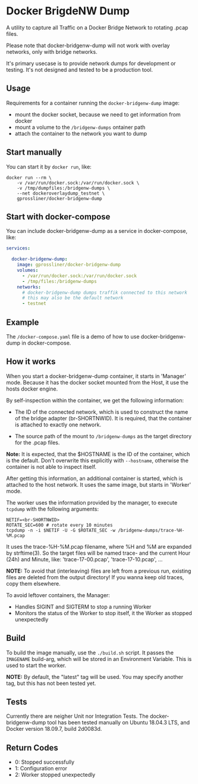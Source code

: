 # Docker BrigdeNW Dump

A utility to capture all Traffic on a Docker Bridge Network to rotating .pcap files.

Please note that docker-bridgenw-dump will not work with overlay networks,
only with bridge networks.

It's primary usecase is to provide network dumps for development or testing.
It's not designed and tested to be a production tool.

## Usage

Requirements for a container running the `docker-bridgenw-dump` image:
- mount the docker socket, because we need to get information from docker
- mount a volume to the `/bridgenw-dumps` ontainer path
- attach the container to the network you want to dump

## Start manually

You can start it by `docker run`, like:

```
docker run --rm \
    -v /var/run/docker.sock:/var/run/docker.sock \
    -v /tmp/dumpfiles:/bridgenw-dumps \
    --net dockeroverlaydump_testnet \
    gprossliner/docker-bridgenw-dump
```

## Start with docker-compose

You can include docker-bridgenw-dump as a service in docker-compose, like:

```yaml
services:

  docker-bridgenw-dump:
    image: gprossliner/docker-bridgenw-dump
    volumes:
      - /var/run/docker.sock:/var/run/docker.sock
      - /tmp/files:/bridgenw-dumps
    networks:
      # docker-bridgenw-dump dumps traffik connected to this network
      # this may also be the default network
      - testnet
```

## Example

The `/docker-compose.yaml` file is a demo of how to use docker-bridgenw-dump
in docker-compose.

## How it works

When you start a docker-bridgenw-dump container, it starts in 'Manager' mode.
Because it has the docker socket mounted from the Host, it use the hosts docker engine.

By self-inspection within the container, we get the following information:

- The ID of the connected network, which is used to construct the name of the 
bridge adapter (br-SHORTNWID). It is required, that the container is attached
to exactly one network.

- The source path of the mount to `/bridgenw-dumps` as the target directory for the
.pcap files.

**Note:** It is expected, that the $HOSTNAME is the ID of the container, which is the
default. Don't overwrite this explicitly with `--hostname`, otherwise the container
is not able to inspect itself.

After getting this information, an additional container is started, which is attached
to the host network. It uses the same image, but starts in 'Worker' mode.

The worker uses the information provided by the manager, to execute `tcpdump` with
the following arguments:

```
NETIF=<br-SHORTNWID>
ROTATE_SEC=600 # rotate every 10 minutes
tcpdump -n -i $NETIF -U -G $ROTATE_SEC -w /bridgenw-dumps/trace-%H-%M.pcap
```

It uses the trace-%H-%M.pcap filename, where %H and %M are expanded by strftime(3).
So the target files will be named trace- and the current Hour (24h) and Minute, like:
'trace-17-00.pcap', 'trace-17-10.pcap', ...

**NOTE:** To avoid that (interleaving) files are left from a previous run, existing 
files are deleted from the output directory! If you wanna keep old traces,
copy them elsewhere.

To avoid leftover containers, the Manager:
- Handles SIGINT and SIGTERM to stop a running Worker
- Monitors the status of the Worker to stop itself, it the Worker as stopped unexpectedly

## Build

To build the image manually, use the `./build.sh` script. It passes the `IMAGENAME`
build-arg, which will be stored in an Environment Variable. This is used to start
the worker.

**NOTE:** By default, the "latest" tag will be used. You may specify another tag,
but this has not been tested yet.

## Tests

Currently there are neigher Unit nor Integration Tests. The docker-bridgenw-dump
tool has been tested manually on Ubuntu 18.04.3 LTS, and Docker version 18.09.7, build 2d0083d.

## Return Codes

- 0: Stopped successfully
- 1: Configuration error
- 2: Worker stopped unexpectedly
